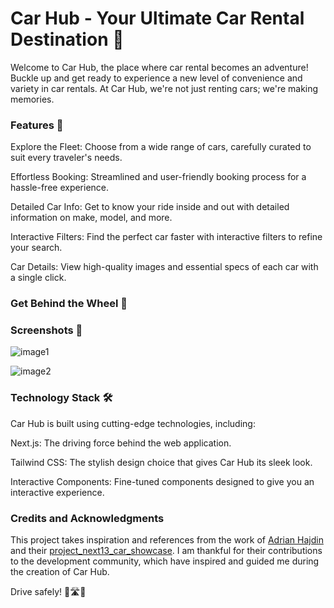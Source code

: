 # Car Hub - Your Ultimate Car Rental Destination 🚗
Welcome to Car Hub, the place where car rental becomes an adventure! Buckle up and get ready to experience a new level of convenience and variety in car rentals. At Car Hub, we're not just renting cars; we're making memories.

### Features 🌟
Explore the Fleet: Choose from a wide range of cars, carefully curated to suit every traveler's needs.

Effortless Booking: Streamlined and user-friendly booking process for a hassle-free experience.

Detailed Car Info: Get to know your ride inside and out with detailed information on make, model, and more.

Interactive Filters: Find the perfect car faster with interactive filters to refine your search.

Car Details: View high-quality images and essential specs of each car with a single click.

### Get Behind the Wheel 🚀


### Screenshots 📸


![image1](https://github.com/pallavee-2705/car_showcase/assets/87165168/b47d77a9-a188-43a2-b1a6-3a4765cd3e74)

![image2](https://github.com/pallavee-2705/car_showcase/assets/87165168/9a5ac098-24d0-4366-bf6b-cf7ab0da456b)

### Technology Stack 🛠
Car Hub is built using cutting-edge technologies, including:

Next.js: The driving force behind the web application.

Tailwind CSS: The stylish design choice that gives Car Hub its sleek look.

Interactive Components: Fine-tuned components designed to give you an interactive experience.

### Credits and Acknowledgments

This project takes inspiration and references from the work of [Adrian Hajdin](https://github.com/adrianhajdin) and their [project_next13_car_showcase](https://github.com/adrianhajdin/project_next13_car_showcase). I am thankful for their contributions to the development community, which have inspired and guided me during the creation of Car Hub.



Drive safely! 🚀🛣🚗
